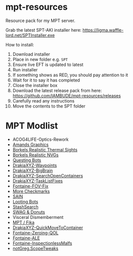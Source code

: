 # mpt-resources
Resource pack for my MPT server.

Grab the latest SPT-AKI installer here: https://ligma.waffle-lord.net/SPTInstaller.exe

How to install:
1. Download installer
2. Place in new folder e.g. `SPT`
3. Ensure live EFT is updated to latest
4. Run installer
5. If something shows as RED, you should pay attention to it
6. Wait for it to say it has completed
7. Close the installer box
8. Download the latest release pack from here: https://github.com/IAMBUDE/mpt-resources/releases
9. Carefully read any instructions
10. Move the contents to the SPT folder

# MPT Modlist
- ACOG4LIFE-Optics-Rework
- [Amands Graphics](https://github.com/Amands2Mello/AmandsGraphics/)
- [Borkels Realistic Thermal Sights](https://hub.sp-tarkov.com/files/file/1510-borkel-s-big-realistic-thermal-package-bring-real-life-realism-to-your-thermal-s/)
- [Borkels Realistic NVGs](https://hub.sp-tarkov.com/files/file/1303-borkel-s-realistic-night-vision-goggles-nvgs-and-t-7/)
- [Questing Bots](https://github.com/dwesterwick/SPTQuestingBots)
- [DrakiaXYZ-Waypoints](https://github.com/DrakiaXYZ/SPT-Waypoints)
- [DrakiaXYZ-BigBrain](https://github.com/DrakiaXYZ/SPT-BigBrain)
- [DrakiaXYZ-SearchOpenContainers](https://github.com/DrakiaXYZ/SPT-SearchOpenContainers)
- [DrakiaXYZ-TaskListFixes](https://github.com/DrakiaXYZ/SPT-TaskListFixes/releases/)
- [Fontaine-FOV-Fix](https://github.com/space-commits/SPT-FOV-Fix)
- [More Checkmarks](https://github.com/TommySoucy/MoreCheckmarks)
- [SAIN](https://github.com/Solarint/SAIN/)
- [Looting Bots](https://github.com/Skwizzy/SPT-LootingBots)
- [StashSearch](https://github.com/CJ-SPT/StashSearch/)
- [SWAG & Donuts](https://github.com/p-kossa/nookys-swag-presets-spt/)
- Visceral Dismemberment
- [MPT / Fika](https://github.com/project-fika/Fika-Plugin)
- [DrakiaXYZ-QuickMoveToContainer](https://github.com/DrakiaXYZ/SPT-QuickMoveToContainer)
- [Fontaine-Zeroing-QOL](https://www.dropbox.com/scl/fi/rgldk7okyuhvhjm16r09r/Fontaine-Zeroing-QOL-1.3.0-SPT-3.8.0.zip?rlkey=67jd3dc8qo533z7t3ogp3tgvh&dl=0)
- [Fontaine-ALE](https://hub.sp-tarkov.com/files/file/937-fontaine-s-always-level-endurance-ale/?highlight=Always%20level)
- [Fontaine-InspectionlessMalfs](https://hub.sp-tarkov.com/files/file/661-fontaine-s-inspectionless-malfs/)
- [notGreg.ScopeTweaks](https://hub.sp-tarkov.com/files/file/831-notgreg-s-scope-tweaks/#versions)
